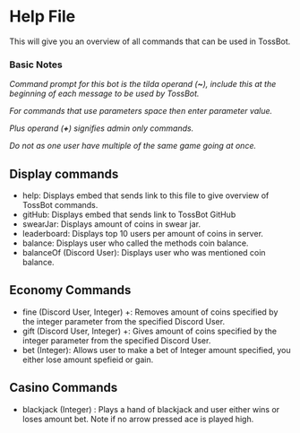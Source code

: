 # Help File
This will give you an overview of all commands that can be used in TossBot.

### Basic Notes
*Command prompt for this bot is the tilda operand (**~**), include this at the beginning of each message to be used by TossBot.*

*For commands that use parameters space then enter parameter value.*

*Plus operand (**+**) signifies admin only commands.*

*Do not as one user have multiple of the same game going at once.*

## Display commands
- help: Displays embed that sends link to this file to give overview of TossBot commands.
- gitHub: Displays embed that sends link to TossBot GitHub
- swearJar: Displays amount of coins in swear jar.
- leaderboard: Displays top 10 users per amount of coins in server.
- balance: Displays user who called the methods coin balance.
- balanceOf (Discord User): Displays user who was mentioned coin balance.

## Economy Commands
- fine (Discord User, Integer) +: Removes amount of coins specified by the integer parameter from the specified Discord User. 
- gift (Discord User, Integer) +: Gives amount of coins specified by the integer parameter from the specified Discord User. 
- bet (Integer): Allows user to make a bet of Integer amount specified, you either lose amount spefieid or gain.

## Casino Commands
- blackjack (Integer) : Plays a hand of blackjack and user either wins or loses amount bet. Note if no arrow pressed ace is played high. 
